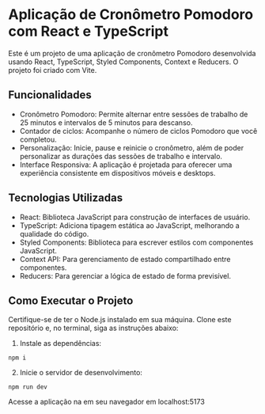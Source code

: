# Aplicação de Cronômetro Pomodoro com React e TypeScript

Este é um projeto de uma aplicação de cronômetro Pomodoro desenvolvida usando React, TypeScript, Styled Components, Context e Reducers. O projeto foi criado com Vite.

## Funcionalidades

- Cronômetro Pomodoro: Permite alternar entre sessões de trabalho de 25 minutos e intervalos de 5 minutos para descanso.
- Contador de ciclos: Acompanhe o número de ciclos Pomodoro que você completou.
- Personalização: Inicie, pause e reinicie o cronômetro, além de poder personalizar as durações das sessões de trabalho e intervalo.
- Interface Responsiva: A aplicação é projetada para oferecer uma experiência consistente em dispositivos móveis e desktops.

## Tecnologias Utilizadas

- React: Biblioteca JavaScript para construção de interfaces de usuário.
- TypeScript: Adiciona tipagem estática ao JavaScript, melhorando a qualidade do código.
- Styled Components: Biblioteca para escrever estilos com componentes JavaScript.
- Context API: Para gerenciamento de estado compartilhado entre componentes.
- Reducers: Para gerenciar a lógica de estado de forma previsível.

## Como Executar o Projeto

Certifique-se de ter o Node.js instalado em sua máquina. Clone este repositório e, no terminal, siga as instruções abaixo:

1. Instale as dependências:

```
npm i
```


2. Inicie o servidor de desenvolvimento:

```
npm run dev
```


Acesse a aplicação na em seu navegador em localhost:5173
